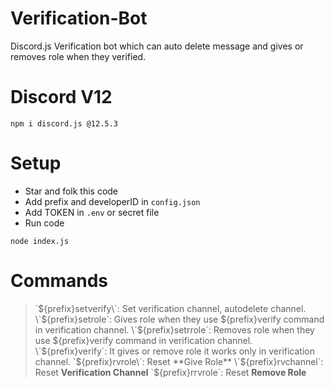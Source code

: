 # Verification-Bot
Discord.js Verification bot which can auto delete message and gives or removes role when they verified.

# Discord V12
```
npm i discord.js @12.5.3
```

# Setup
- Star and folk this code
- Add prefix and developerID in `config.json`
- Add TOKEN in `.env` or secret file
- Run code 
```
node index.js
```

# Commands
> \`${prefix}setverify\`: Set verification channel, autodelete channel.
> \`${prefix}setrole\`: Gives role when they use ${prefix}verify command in verification channel.
> \`${prefix}setrrole\`: Removes role when they use ${prefix}verify command in verification channel.
> \`${prefix}verify\`: It gives or remove role it works only in verification channel.
> \`${prefix}rvrole\`: Reset **Give Role** 
> \`${prefix}rvchannel\`: Reset **Verification Channel**
> \`${prefix}rrvrole\`: Reset **Remove Role**
